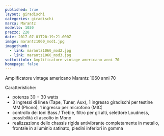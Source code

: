 ```yaml
---
published: true
layout: giradischi
categories: giradischi
marca: Marantz
modello: 1030
prezzo: 220
date: 2017-07-01T20:19:21.000Z
image: marantz1060_mod1.jpg
imagethumb:
  - link: marantz1060_mod2.jpg
  - link: marantz1060_mod3.jpg
sottotitolo: Amplificatore vintage americano anni 70
homepage: false
---
```

Amplificatore vintage americano Marantz 1060 anni 70

Caratteristiche:

- potenza 30 + 30 watts  
- 3 ingressi di linea (Tape, Tuner, Aux), 1 ingresso giradischi per testine MM (Phono), 1 ingresso per microfono (MIC) 
- controllo dei toni Bass / Treble, filtro per gli alti, selettore Loudness, possibilità di ascolto in Mono 
- realizzazione dello chassis rigida antivibrante completamente in metallo, frontale in alluminio satinato, piedini inferiori in gomma
